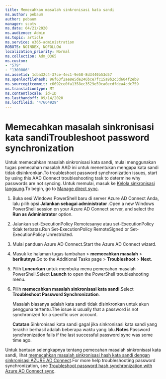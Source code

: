 ```yaml
---
title: Memecahkan masalah sinkronisasi kata sandi
ms.author: pebaum
author: pebaum
manager: scotv
ms.date: 04/21/2020
ms.audience: Admin
ms.topic: article
ms.service: o365-administration
ROBOTS: NOINDEX, NOFOLLOW
localization_priority: Normal
ms.collection: Adm_O365
ms.custom:
- "579"
- "1300006"
ms.assetid: 1cba32c4-37ce-4ec1-9e58-8d3440b53d57
ms.openlocfilehash: 96f63f2ae8e5de246bce7fc15a9b2c3d604f2eb8
ms.sourcegitcommit: c6692ce0fa1358ec3529e59ca0ecdfdea4cdc759
ms.translationtype: MT
ms.contentlocale: id-ID
ms.lasthandoff: 09/14/2020
ms.locfileid: "47664929"
---
```

# <a name="troubleshoot-password-synchronization"></a><span data-ttu-id="eaa6c-102">Memecahkan masalah sinkronisasi kata sandi</span><span class="sxs-lookup"><span data-stu-id="eaa6c-102">Troubleshoot password synchronization</span></span>

<span data-ttu-id="eaa6c-103">Untuk memecahkan masalah sinkronisasi kata sandi, mulai menggunakan tugas pemecahan masalah AAD ini untuk menentukan mengapa kata sandi tidak disinkronkan.</span><span class="sxs-lookup"><span data-stu-id="eaa6c-103">To troubleshoot password synchronization issues, start by using this AAD Connect troubleshooting task to determine why passwords are not syncing.</span></span> <span data-ttu-id="eaa6c-104">Untuk memulai, masuk ke [Kelola sinkronisasi langsung](https://admin.microsoft.com/AdminPortal/Home#/dirsyncmanagement).</span><span class="sxs-lookup"><span data-stu-id="eaa6c-104">To begin, go to [Manage direct sync](https://admin.microsoft.com/AdminPortal/Home#/dirsyncmanagement).</span></span>  

1. <span data-ttu-id="eaa6c-105">Buka sesi Windows PowerShell baru di server Azure AD Connect Anda, lalu pilih opsi **Jalankan sebagai administrator** .</span><span class="sxs-lookup"><span data-stu-id="eaa6c-105">Open a new Windows PowerShell session on your Azure AD Connect server, and select the **Run as Administrator** option.</span></span>

2. <span data-ttu-id="eaa6c-106">Jalankan set-ExecutionPolicy Remotesanye atau set-ExecutionPolicy tidak terbatas.</span><span class="sxs-lookup"><span data-stu-id="eaa6c-106">Run Set-ExecutionPolicy RemoteSigned or Set-ExecutionPolicy Unrestricted.</span></span>

3. <span data-ttu-id="eaa6c-107">Mulai panduan Azure AD Connect.</span><span class="sxs-lookup"><span data-stu-id="eaa6c-107">Start the Azure AD Connect wizard.</span></span>

4. <span data-ttu-id="eaa6c-108">Masuk ke halaman tugas tambahan > **memecahkan masalah**  >  **berikutnya**.</span><span class="sxs-lookup"><span data-stu-id="eaa6c-108">Go to the Additional Tasks page > **Troubleshoot** > **Next**.</span></span>

5. <span data-ttu-id="eaa6c-109">Pilih **Luncurkan** untuk membuka menu pemecahan masalah PowerShell.</span><span class="sxs-lookup"><span data-stu-id="eaa6c-109">Select **Launch** to open the PowerShell troubleshooting menu.</span></span>

6. <span data-ttu-id="eaa6c-110">Pilih **memecahkan masalah sinkronisasi kata sandi**.</span><span class="sxs-lookup"><span data-stu-id="eaa6c-110">Select **Troubleshoot Password Synchronization**.</span></span>

    <span data-ttu-id="eaa6c-111">Masalah biasanya adalah kata sandi tidak disinkronkan untuk akun pengguna tertentu.</span><span class="sxs-lookup"><span data-stu-id="eaa6c-111">The issue is usually that a password is not synchronized for a specific user account.</span></span>

    <span data-ttu-id="eaa6c-112">**Catatan** Sinkronisasi kata sandi gagal jika sinkronisasi kata sandi yang terakhir berhasil adalah beberapa waktu yang lalu.</span><span class="sxs-lookup"><span data-stu-id="eaa6c-112">**Notes** Password synchronization fails if the last successful password sync was some time ago.</span></span>

<span data-ttu-id="eaa6c-113">Untuk bantuan selengkapnya tentang pemecahan masalah sinkronisasi kata sandi, lihat [memecahkan masalah sinkronisasi hash kata sandi dengan sinkronisasi AZURE AD Connect](https://docs.microsoft.com/azure/active-directory/hybrid/tshoot-connect-password-hash-synchronization).</span><span class="sxs-lookup"><span data-stu-id="eaa6c-113">For more help troubleshooting password synchronization, see [Troubleshoot password hash synchronization with Azure AD Connect sync](https://docs.microsoft.com/azure/active-directory/hybrid/tshoot-connect-password-hash-synchronization).</span></span>